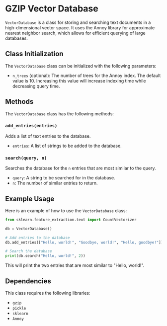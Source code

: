 
# GZIP Vector Database

`VectorDatabase` is a class for storing and searching text documents in a high-dimensional vector space. It uses the Annoy library for approximate nearest neighbor search, which allows for efficient querying of large databases.

## Class Initialization

The `VectorDatabase` class can be initialized with the following parameters:

- `n_trees` (optional): The number of trees for the Annoy index. The default value is 10. Increasing this value will increase indexing time while decreasing query time.

## Methods

The `VectorDatabase` class has the following methods:

### `add_entries(entries)`

Adds a list of text entries to the database.

- `entries`: A list of strings to be added to the database.

### `search(query, n)`

Searches the database for the `n` entries that are most similar to the query.

- `query`: A string to be searched for in the database.
- `n`: The number of similar entries to return.

## Example Usage

Here is an example of how to use the `VectorDatabase` class:

```python
from sklearn.feature_extraction.text import CountVectorizer

db = VectorDatabase()

# Add entries to the database
db.add_entries(["Hello, world!", "Goodbye, world!", "Hello, goodbye!"])

# Search the database
print(db.search("Hello, world!", 2))
```

This will print the two entries that are most similar to "Hello, world!".

## Dependencies

This class requires the following libraries:

- `gzip`
- `pickle`
- `sklearn`
- `Annoy`
